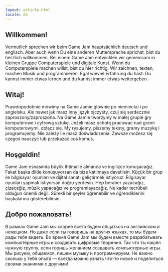```yaml
---
layout: article.html
locale: de
---
```


## Willkommen!
Vermutlich sprechen wir beim Game Jam hauptsächlich deutsch und englisch.
Aber auch wenn Du eine anderen Muttersprache sprichst, bist du herzlich
willkommen. Bei einem Game Jam entwicklen wir gemeinsam in kleinen Gruppe
Computerspiele und digitale Kunst. Wenn du Computerspiele machen willst, bist du hier richtig. Wir
zeichnen, texten, machen Musik und programmieren. Egal wieviel Erfahrung du
hast: Du kannst immer etwas lernen und du kannst immer etwas weitergeben.

## Witaj!
Prawdopodobnie mówimy na Game Jamie glównie po niemiecku i po angielsku. Ale nawet jak masz inny język ojczysty, czuj się serdecznie zaproszony/zaproszona. Na Game Jamie tworzymy w małej grupie gry komputerowe i cyfrową sztukę. Jeżeli masz ochotę pracowac nad grami komputerowymi, dołącz się.
My rysujemy, piszemy teksty, gramy muzykę i programujemy. Nie zależy ile masz doświadczenia: Zawsze możesz się czegoś nauczyć lub przekazać coś komuś.


## Hoşgeldin!
Game Jam esnasında büyük ihtimalle almanca ve ingilizce konuşacağız.
Fakat başka dilde konuşuyorsan da bize katılmaya davetlisin.
Küçük bir grup ile bilgisayar oyunları ve dijital sanatı geliştirmek istiyoruz.
Bilgisayar oyunları yapmak istiyorsan doğru yerdesin.
Hep beraber yazacağız, çizeceğiz, müzik yapacağız ve programlayacağız.
Ne kadar tecrübeli olduğun önemli değil.
Sürekli bir şeyler öğrenebilir ve öğrendiklerini başkalarına gösterebilirsin.

## Добро пожаловать!
В рамках Game Jam мы скорее всего будем общаться на английском и немецком. Но даже если ты говоришь на других языках, то мы будем рады тебя видеть. Во время Game Jam мы будем вместе разрабатывать компьютерные игры и создавать цифровые творения. Так что ты нашёл нужную группу, если горишь желанием создавать компьютерные игры. Мы рисуем, общаемся, пишем музыку и программируем. Не важно сколько у тебя опыта — всегда можно узнать что-то новое и поделиться своими знаниями с  другими!
